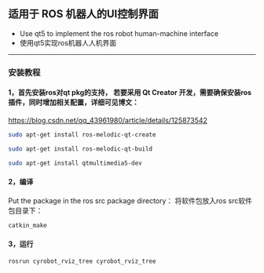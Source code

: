 ## 适用于 ROS 机器人的UI控制界面
- Use qt5 to implement the ros robot human-machine interface
- 使用qt5实现ros机器人人机界面

***

### 安装教程
#### 1，首先安装ros对qt pkg的支持， 若要采用 Qt Creator 开发，需要确保安装ros插件，同时增加相关配置，详细可见博文：
https://blog.csdn.net/qq_43961980/article/details/125873542
``` bash
sudo apt-get install ros-melodic-qt-create
```

``` bash
sudo apt-get install ros-melodic-qt-build
```
``` bash
sudo apt-get install qtmultimedia5-dev
```

#### 2，编译
Put the package in the ros src package directory：
将软件包放入ros src软件包目录下：
``` bash
catkin_make
```
#### 3，运行
``` bash
rosrun cyrobot_rviz_tree cyrobot_rviz_tree
```
